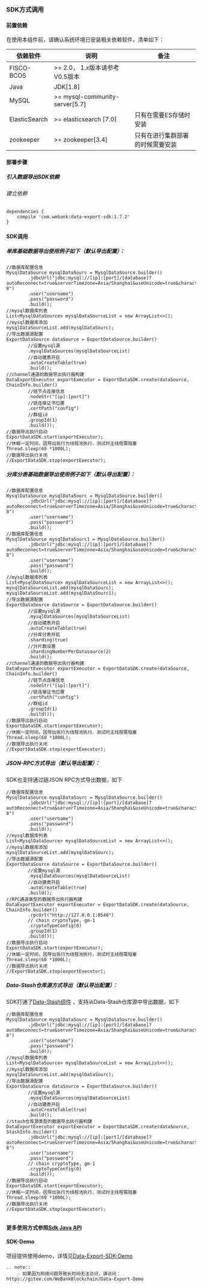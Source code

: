### SDK方式调用

#### 前置依赖

在使用本组件前，请确认系统环境已安装相关依赖软件，清单如下：

| 依赖软件 | 说明 |备注|
| --- | --- | --- |
| FISCO-BCOS | >= 2.0， 1.x版本请参考V0.5版本 |
| Java | JDK[1.8] | |
| MySQL | >= mysql-community-server[5.7] | |
| ElasticSearch | >= elasticsearch [7.0] | 只有在需要ES存储时安装 |
| zookeeper | >= zookeeper[3.4] | 只有在进行集群部署的时候需要安装|


#### 部署步骤

##### 引入数据导出SDK依赖 

###### 建立依赖
```
dependencies {
    compile 'com.webank:data-export-sdk:1.7.2'
}
```

#### SDK调用

##### 单库基础数据导出使用例子如下（默认导出配置）：
```
//数据库配置信息
MysqlDataSource mysqlDataSourc = MysqlDataSource.builder()
        .jdbcUrl("jdbc:mysql://[ip]:[port]/[database]?autoReconnect=true&serverTimezone=Asia/Shanghai&useUnicode=true&characterEncoding=UTF-8")
        .user("username")
        .pass("password")
        .build();
//mysql数据库列表
List<MysqlDataSource> mysqlDataSourceList = new ArrayList<>();
//mysql数据库添加
mysqlDataSourceList.add(mysqlDataSourc);
//导出数据源配置
ExportDataSource dataSource = ExportDataSource.builder()
        //设置mysql源
        .mysqlDataSources(mysqlDataSourceList)
        //自动建表开启
        .autoCreateTable(true) 
        .build();
//channel通道的数据导出执行器构建
DataExportExecutor exportExecutor = ExportDataSDK.create(dataSource, ChainInfo.builder()
        //链节点连接信息
        .nodeStr("[ip]:[port]")
        //链连接证书位置
        .certPath("config")
        //群组id
        .groupId(1)
        .build());
//数据导出执行启动
ExportDataSDK.start(exportExecutor);
//休眠一定时间，因导出执行为线程池执行，测试时主线程需阻塞
Thread.sleep(60 *1000L);
//数据导出执行关闭
//ExportDataSDK.stop(exportExecutor);
```


##### 分库分表基础数据导出使用例子如下（默认导出配置）：
```
//数据库配置信息
MysqlDataSource mysqlDataSourc = MysqlDataSource.builder()
        .jdbcUrl("jdbc:mysql://[ip]:[port]/[database]?autoReconnect=true&serverTimezone=Asia/Shanghai&useUnicode=true&characterEncoding=UTF-8")
        .user("username")
        .pass("password")
        .build();
//数据库配置信息
MysqlDataSource mysqlDataSourc1 = MysqlDataSource.builder()
        .jdbcUrl("jdbc:mysql://[ip]:[port]/[database]?autoReconnect=true&serverTimezone=Asia/Shanghai&useUnicode=true&characterEncoding=UTF-8")
        .user("username")
        .pass("password")
        .build();
//mysql数据库列表
List<MysqlDataSource> mysqlDataSourceList = new ArrayList<>();
mysqlDataSourceList.add(mysqlDataSourc);
mysqlDataSourceList.add(mysqlDataSourc1);
//导出数据源配置
ExportDataSource dataSource = ExportDataSource.builder()
        //设置mysql源
        .mysqlDataSources(mysqlDataSourceList)
        //自动建表开启
        .autoCreateTable(true)
        //分库分表开启
        .sharding(true)
        //分片数设置
        .shardingNumberPerDatasource(2)
        .build();
//channel通道的数据导出执行器构建
DataExportExecutor exportExecutor = ExportDataSDK.create(dataSource, ChainInfo.builder()
        //链节点连接信息
        .nodeStr("[ip]:[port]")
        //链连接证书位置
        .certPath("config")
        //群组id
        .groupId(1)
        .build());
//数据导出执行启动
ExportDataSDK.start(exportExecutor);
//休眠一定时间，因导出执行为线程池执行，测试时主线程需阻塞
Thread.sleep(60 *1000L);
//数据导出执行关闭
//ExportDataSDK.stop(exportExecutor);
```

##### JSON-RPC方式导出（默认导出配置）：

SDK也支持通过链JSON RPC方式导出数据，如下

```
//数据库配置信息
MysqlDataSource mysqlDataSourc = MysqlDataSource.builder()
        .jdbcUrl("jdbc:mysql://[ip]:[port]/[database]?autoReconnect=true&serverTimezone=Asia/Shanghai&useUnicode=true&characterEncoding=UTF-8")
        .user("username")
        .pass("password")
        .build();
//mysql数据库列表
List<MysqlDataSource> mysqlDataSourceList = new ArrayList<>();
//mysql数据库添加
mysqlDataSourceList.add(mysqlDataSourc);
//导出数据源配置
ExportDataSource dataSource = ExportDataSource.builder()
        //设置mysql源
        .mysqlDataSources(mysqlDataSourceList)
        //自动建表开启
        .autoCreateTable(true) 
        .build();
//RPC通道类型的数据导出执行器构建
DataExportExecutor exportExecutor = ExportDataSDK.create(dataSource, ChainInfo.builder()
        .rpcUrl("http://127.0.0.1:8546")
        // chain cryptoType, gm-1
        .cryptoTypeConfig(0)
        .groupId(1)
        .build());
//数据导出执行启动
ExportDataSDK.start(exportExecutor);
//休眠一定时间，因导出执行为线程池执行，测试时主线程需阻塞
Thread.sleep(60 *1000L);
//数据导出执行关闭
//ExportDataSDK.stop(exportExecutor);
```

##### Data-Stash仓库源方式导出（默认导出配置）：

SDK打通了[Data-Stash组件](https://data-doc.readthedocs.io/zh_CN/latest/docs/WeBankBlockchain-Data-Stash/intro.html) ，支持从Data-Stash仓库源中导出数据，如下

```
//数据库配置信息
MysqlDataSource mysqlDataSourc = MysqlDataSource.builder()
        .jdbcUrl("jdbc:mysql://[ip]:[port]/[database]?autoReconnect=true&serverTimezone=Asia/Shanghai&useUnicode=true&characterEncoding=UTF-8")
        .user("username")
        .pass("password")
        .build();
//mysql数据库列表
List<MysqlDataSource> mysqlDataSourceList = new ArrayList<>();
//mysql数据库添加
mysqlDataSourceList.add(mysqlDataSourc);
//导出数据源配置
ExportDataSource dataSource = ExportDataSource.builder()
        //设置mysql源
        .mysqlDataSources(mysqlDataSourceList)
        //自动建表开启
        .autoCreateTable(true) 
        .build();
//stash仓库源类型的数据导出执行器构建
DataExportExecutor exportExecutor = ExportDataSDK.create(dataSource, StashInfo.builder()
        .jdbcUrl("jdbc:mysql://[ip]:[port]/[database]?autoReconnect=true&serverTimezone=Asia/Shanghai&useUnicode=true&characterEncoding=UTF-8")
        .user("username")
        .pass("password")
        // chain cryptoType, gm-1
        .cryptoTypeConfig(0)
        .build());
//数据导出执行启动
ExportDataSDK.start(exportExecutor);
//休眠一定时间，因导出执行为线程池执行，测试时主线程需阻塞
Thread.sleep(60 *1000L);
//数据导出执行关闭
//ExportDataSDK.stop(exportExecutor);
```


<br />**更多使用方式参照[Sdk Java API](sdk_spi.md)**

#### SDK-Demo

项目提供使用demo，详情见[Data-Export-SDK-Demo](https://github.com/WeBankBlockchain/Data-Export-Demo)

```eval_rst
.. note::
    - 如果因为网络问题导致长时间无法访问，请访问：https://gitee.com/WeBankBlockchain/Data-Export-Demo
```